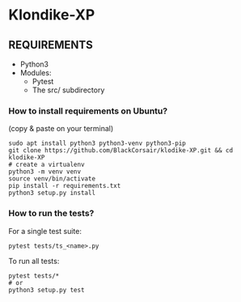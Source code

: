 # Klondike-XP

## REQUIREMENTS
* Python3
* Modules:
    * Pytest
    * The src/ subdirectory

### How to install requirements on Ubuntu?
(copy & paste on your terminal)
```
sudo apt install python3 python3-venv python3-pip
git clone https://github.com/BlackCorsair/klodike-XP.git && cd klodike-XP
# create a virtualenv
python3 -m venv venv
source venv/bin/activate
pip install -r requirements.txt
python3 setup.py install
```

### How to run the tests?

For a single test suite:
```
pytest tests/ts_<name>.py
```

To run all tests:
```
pytest tests/*
# or
python3 setup.py test
```
